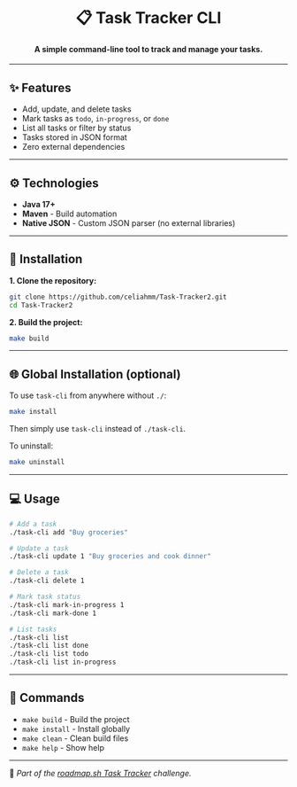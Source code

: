 <div align="center">

# 📋 Task Tracker CLI

#### A simple command-line tool to track and manage your tasks.

</div>

---

## ✨ Features

- Add, update, and delete tasks
- Mark tasks as `todo`, `in-progress`, or `done`
- List all tasks or filter by status
- Tasks stored in JSON format
- Zero external dependencies

---

## ⚙️ Technologies

- **Java 17+**
- **Maven** - Build automation
- **Native JSON** - Custom JSON parser (no external libraries)

---

## 🧩 Installation

**1. Clone the repository:**

```bash
git clone https://github.com/celiahmm/Task-Tracker2.git
cd Task-Tracker2
```

**2. Build the project:**

```bash
make build
```

---

## 🌐 Global Installation (optional)

To use `task-cli` from anywhere without `./`:

```bash
make install
```

Then simply use `task-cli` instead of `./task-cli`.

To uninstall:

```bash
make uninstall
```

---

## 💻 Usage

```bash
# Add a task
./task-cli add "Buy groceries"

# Update a task
./task-cli update 1 "Buy groceries and cook dinner"

# Delete a task
./task-cli delete 1

# Mark task status
./task-cli mark-in-progress 1
./task-cli mark-done 1

# List tasks
./task-cli list
./task-cli list done
./task-cli list todo
./task-cli list in-progress
```

---

## 🧾 Commands

- `make build` - Build the project
- `make install` - Install globally
- `make clean` - Clean build files
- `make help` - Show help

---

🔗 _Part of the [roadmap.sh Task Tracker](https://roadmap.sh/projects/task-tracker) challenge._

